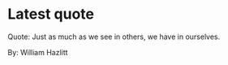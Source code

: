 # Latest quote 

Quote: Just as much as we see in others, we have in ourselves. 

By: William Hazlitt